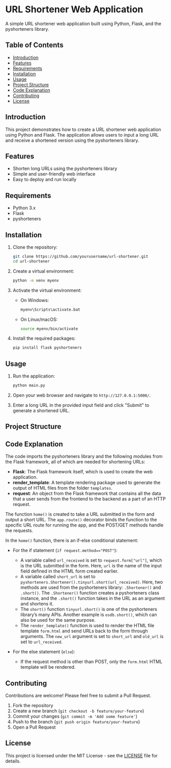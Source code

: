 # URL Shortener Web Application

A simple URL shortener web application built using Python, Flask, and the pyshorteners library.

## Table of Contents

- [Introduction](#introduction)
- [Features](#features)
- [Requirements](#requirements)
- [Installation](#installation)
- [Usage](#usage)
- [Project Structure](#project-structure)
- [Code Explanation](#code-explanation)
- [Contributing](#contributing)
- [License](#license)

## Introduction

This project demonstrates how to create a URL shortener web application using Python and Flask. The application allows users to input a long URL and receive a shortened version using the pyshorteners library.

## Features

- Shorten long URLs using the pyshorteners library
- Simple and user-friendly web interface
- Easy to deploy and run locally

## Requirements

- Python 3.x
- Flask
- pyshorteners

## Installation

1. Clone the repository:

    ```sh
    git clone https://github.com/yourusername/url-shortener.git
    cd url-shortener
    ```

2. Create a virtual environment:

    ```sh
    python -m venv myenv
    ```

3. Activate the virtual environment:

    - On Windows:

        ```sh
        myenv\Scripts\activate.bat
        ```

    - On Linux/macOS:

        ```sh
        source myenv/bin/activate
        ```

4. Install the required packages:

    ```sh
    pip install flask pyshorteners
    ```

## Usage

1. Run the application:

    ```sh
    python main.py
    ```

2. Open your web browser and navigate to `http://127.0.0.1:5000/`.

3. Enter a long URL in the provided input field and click "Submit" to generate a shortened URL.

## Project Structure

## Code Explanation

The code imports the pyshorteners library and the following modules from the Flask framework, all of which are needed for shortening URLs:

- **Flask**: The Flask framework itself, which is used to create the web application.
- **render_template**: A template rendering package used to generate the output of HTML files from the folder `templates`.
- **request**: An object from the Flask framework that contains all the data that a user sends from the frontend to the backend as a part of an HTTP request.

The function `home()` is created to take a URL submitted in the form and output a short URL. The `app.route()` decorator binds the function to the specific URL route for running the app, and the POST/GET methods handle the requests.

In the `home()` function, there is an if-else conditional statement:

- For the if statement (`if request.method=="POST"`):
  - A variable called `url_received` is set to `request.form["url"]`, which is the URL submitted in the form. Here, `url` is the name of the input field defined in the HTML form created earlier.
  - A variable called `short_url` is set to `pyshorteners.Shortener().tinyurl.short(url_received)`. Here, two methods are used from the pyshorteners library: `.Shortener()` and `.short()`. The `.Shortener()` function creates a pyshorteners class instance, and the `.short()` function takes in the URL as an argument and shortens it.
  - The `short()` function `tinyurl.short()` is one of the pyshorteners library’s many APIs. Another example is `osdb.short()`, which can also be used for the same purpose.
  - The `render_template()` function is used to render the HTML file template `form.html` and send URLs back to the form through arguments. The `new_url` argument is set to `short_url` and `old_url` is set to `url_received`.

- For the else statement (`else`):
  - If the request method is other than POST, only the `form.html` HTML template will be rendered.

## Contributing

Contributions are welcome! Please feel free to submit a Pull Request.

1. Fork the repository
2. Create a new branch (`git checkout -b feature/your-feature`)
3. Commit your changes (`git commit -m 'Add some feature'`)
4. Push to the branch (`git push origin feature/your-feature`)
5. Open a Pull Request

## License

This project is licensed under the MIT License - see the [LICENSE](LICENSE) file for details.

